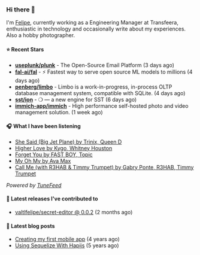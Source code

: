 ### Hi there 👋

I'm [Felipe](https://felipevm.com), currently working as a Engineering Manager at Transfeera, enthusiastic in technology and occasionally write about my experiences. Also a hobby photographer.

#### ⭐ Recent Stars
- **[useplunk/plunk](https://github.com/useplunk/plunk)** - The Open-Source Email Platform (3 days ago)
- **[fal-ai/fal](https://github.com/fal-ai/fal)** - ⚡ Fastest way to serve open source ML models to millions (4 days ago)
- **[penberg/limbo](https://github.com/penberg/limbo)** - Limbo is a work-in-progress, in-process OLTP database management system, compatible with SQLite. (4 days ago)
- **[sst/ion](https://github.com/sst/ion)** - ❍ — a new engine for SST (6 days ago)
- **[immich-app/immich](https://github.com/immich-app/immich)** - High performance self-hosted photo and video management solution. (1 week ago)

#### 🎧 What I have been listening
- [She Said (Big Jet Plane) by Trinix, Queen D](https://open.spotify.com/track/3HeZam86SuxGp1wZ3XMIjE)
- [Higher Love by Kygo, Whitney Houston](https://open.spotify.com/track/1kKYjjfNYxE0YYgLa7vgVY)
- [Forget You by FAST BOY, Topic](https://open.spotify.com/track/1YWr18dWRmuvPgAsPBsOow)
- [My Oh My by Ava Max](https://open.spotify.com/track/377uEWjxVKksQDlwDqaIfx)
- [Call Me (with R3HAB &amp; Timmy Trumpet) by Gabry Ponte, R3HAB, Timmy Trumpet](https://open.spotify.com/track/1dt220OBbkTsYz1NLVKIaw)

_Powered by [TuneFeed](https://tunefeed.app?ref=valtlfelipe-gh-profile)_ 

#### 🚀 Latest releases I've contributed to


- [valtlfelipe/secret-editor @ 0.0.2](https://github.com/valtlfelipe/secret-editor/releases/tag/0.0.2) (2 months ago)

#### 📄 Latest blog posts
- [Creating my first mobile app](https://felipevm.com/posts/creating-my-first-mobile-app/) (4 years ago)
- [Using Sequelize With Hapijs](https://felipevm.com/posts/using-sequelize-with-hapijs/) (5 years ago)
